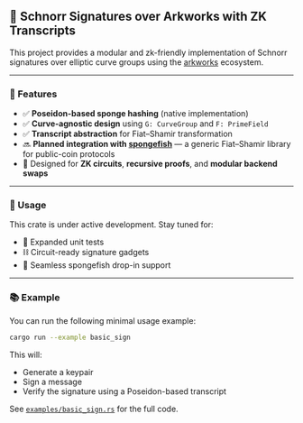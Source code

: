 ## 🧠 Schnorr Signatures over Arkworks with ZK Transcripts

This project provides a modular and zk-friendly implementation of Schnorr signatures over elliptic curve groups using the [arkworks](https://github.com/arkworks-rs) ecosystem.

---

### 🔧 Features

- ✅ **Poseidon-based sponge hashing** (native implementation)
- ✅ **Curve-agnostic design** using `G: CurveGroup` and `F: PrimeField`
- ✅ **Transcript abstraction** for Fiat–Shamir transformation
- 🔜 **Planned integration with [spongefish](https://github.com/arkworks-rs/spongefish)** — a generic Fiat–Shamir library for public-coin protocols
- 🚀 Designed for **ZK circuits**, **recursive proofs**, and **modular backend swaps**

---

### 📆 Usage

This crate is under active development. Stay tuned for:

- 🔬 Expanded unit tests
- ⛓️ Circuit-ready signature gadgets
- 🧽 Seamless spongefish drop-in support

---

### 📚 Example

You can run the following minimal usage example:

```bash
cargo run --example basic_sign
```

This will:

- Generate a keypair
- Sign a message
- Verify the signature using a Poseidon-based transcript

See [`examples/basic_sign.rs`](examples/basic_sign.rs) for the full code.
